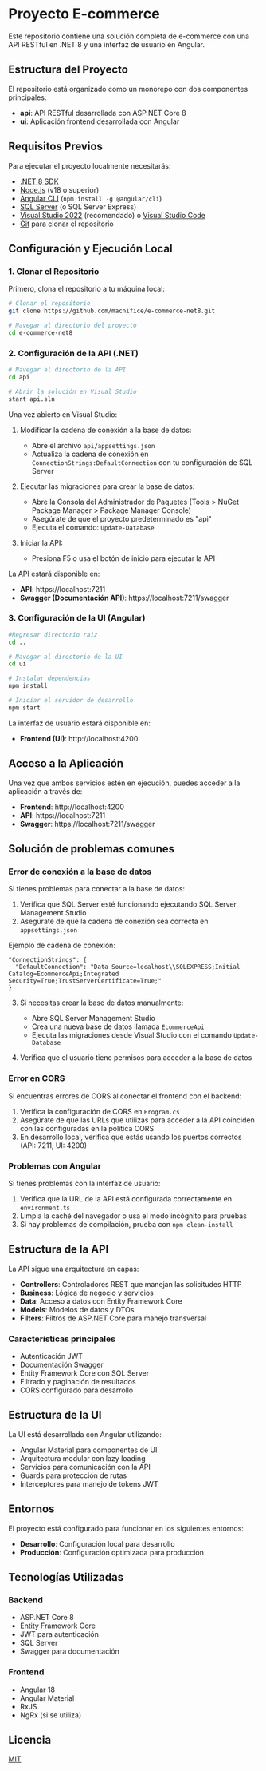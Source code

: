 # Proyecto E-commerce

Este repositorio contiene una solución completa de e-commerce con una API RESTful en .NET 8 y una interfaz de usuario en Angular.

## Estructura del Proyecto

El repositorio está organizado como un monorepo con dos componentes principales:

- **api**: API RESTful desarrollada con ASP.NET Core 8
- **ui**: Aplicación frontend desarrollada con Angular

## Requisitos Previos

Para ejecutar el proyecto localmente necesitarás:

- [.NET 8 SDK](https://dotnet.microsoft.com/download/dotnet/8.0)
- [Node.js](https://nodejs.org/) (v18 o superior)
- [Angular CLI](https://angular.io/cli) (`npm install -g @angular/cli`)
- [SQL Server](https://www.microsoft.com/es-es/sql-server/sql-server-downloads) (o SQL Server Express)
- [Visual Studio 2022](https://visualstudio.microsoft.com/es/downloads/) (recomendado) o [Visual Studio Code](https://code.visualstudio.com/)
- [Git](https://git-scm.com/downloads) para clonar el repositorio

## Configuración y Ejecución Local

### 1. Clonar el Repositorio

Primero, clona el repositorio a tu máquina local:

```bash
# Clonar el repositorio
git clone https://github.com/macnifice/e-commerce-net8.git

# Navegar al directorio del proyecto
cd e-commerce-net8
```

### 2. Configuración de la API (.NET)

```bash
# Navegar al directorio de la API
cd api

# Abrir la solución en Visual Studio
start api.sln
```

Una vez abierto en Visual Studio:

1. Modificar la cadena de conexión a la base de datos:
   - Abre el archivo `api/appsettings.json`
   - Actualiza la cadena de conexión en `ConnectionStrings:DefaultConnection` con tu configuración de SQL Server

2. Ejecutar las migraciones para crear la base de datos:
   - Abre la Consola del Administrador de Paquetes (Tools > NuGet Package Manager > Package Manager Console)
   - Asegúrate de que el proyecto predeterminado es "api"
   - Ejecuta el comando: `Update-Database`

3. Iniciar la API:
   - Presiona F5 o usa el botón de inicio para ejecutar la API

La API estará disponible en:
- **API**: https://localhost:7211
- **Swagger (Documentación API)**: https://localhost:7211/swagger

### 3. Configuración de la UI (Angular)

```bash
#Regresar directorio raiz
cd ..

# Navegar al directorio de la UI
cd ui

# Instalar dependencias
npm install

# Iniciar el servidor de desarrollo
npm start
```

La interfaz de usuario estará disponible en:
- **Frontend (UI)**: http://localhost:4200

## Acceso a la Aplicación

Una vez que ambos servicios estén en ejecución, puedes acceder a la aplicación a través de:
- **Frontend**: http://localhost:4200
- **API**: https://localhost:7211
- **Swagger**: https://localhost:7211/swagger

## Solución de problemas comunes

### Error de conexión a la base de datos

Si tienes problemas para conectar a la base de datos:

1. Verifica que SQL Server esté funcionando ejecutando SQL Server Management Studio
2. Asegúrate de que la cadena de conexión sea correcta en `appsettings.json`

Ejemplo de cadena de conexión:
```
"ConnectionStrings": {
  "DefaultConnection": "Data Source=localhost\\SQLEXPRESS;Initial Catalog=EcommerceApi;Integrated Security=True;TrustServerCertificate=True;"
}
```

3. Si necesitas crear la base de datos manualmente:
   - Abre SQL Server Management Studio
   - Crea una nueva base de datos llamada `EcommerceApi`
   - Ejecuta las migraciones desde Visual Studio con el comando `Update-Database`

4. Verifica que el usuario tiene permisos para acceder a la base de datos

### Error en CORS

Si encuentras errores de CORS al conectar el frontend con el backend:

1. Verifica la configuración de CORS en `Program.cs`
2. Asegúrate de que las URLs que utilizas para acceder a la API coinciden con las configuradas en la política CORS
3. En desarrollo local, verifica que estás usando los puertos correctos (API: 7211, UI: 4200)

### Problemas con Angular

Si tienes problemas con la interfaz de usuario:

1. Verifica que la URL de la API está configurada correctamente en `environment.ts`
2. Limpia la caché del navegador o usa el modo incógnito para pruebas
3. Si hay problemas de compilación, prueba con `npm clean-install`

## Estructura de la API

La API sigue una arquitectura en capas:

- **Controllers**: Controladores REST que manejan las solicitudes HTTP
- **Business**: Lógica de negocio y servicios
- **Data**: Acceso a datos con Entity Framework Core
- **Models**: Modelos de datos y DTOs
- **Filters**: Filtros de ASP.NET Core para manejo transversal

### Características principales

- Autenticación JWT
- Documentación Swagger
- Entity Framework Core con SQL Server
- Filtrado y paginación de resultados
- CORS configurado para desarrollo

## Estructura de la UI

La UI está desarrollada con Angular utilizando:

- Angular Material para componentes de UI
- Arquitectura modular con lazy loading
- Servicios para comunicación con la API
- Guards para protección de rutas
- Interceptores para manejo de tokens JWT

## Entornos

El proyecto está configurado para funcionar en los siguientes entornos:

- **Desarrollo**: Configuración local para desarrollo
- **Producción**: Configuración optimizada para producción

## Tecnologías Utilizadas

### Backend
- ASP.NET Core 8
- Entity Framework Core
- JWT para autenticación
- SQL Server
- Swagger para documentación

### Frontend
- Angular 18
- Angular Material
- RxJS
- NgRx (si se utiliza)

## Licencia

[MIT](LICENSE) 
